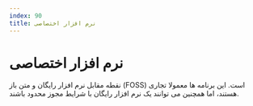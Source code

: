 ```yaml
---
index: 90
title: نرم افزار اختصاصی
---
```

# نرم افزار اختصاصی

نقطه مقابل نرم افزار رایگان و متن باز (FOSS) است. این برنامه ها معمولا تجاری هستند، اما همچنین می توانند یک نرم افزار رایگان با شرایط مجوز محدود باشند.